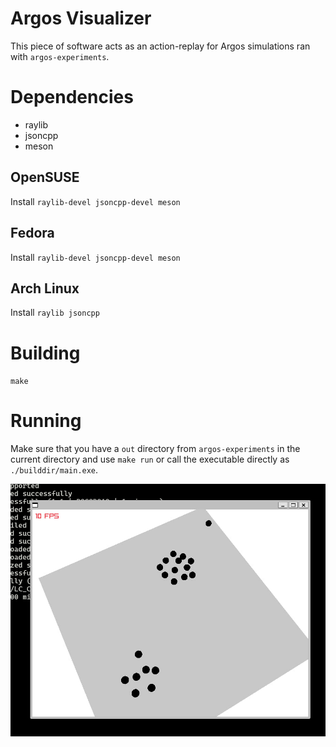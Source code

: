 # Argos Visualizer

This piece of software acts as an action-replay for Argos simulations ran with `argos-experiments`.

# Dependencies

- raylib
- jsoncpp
- meson

## OpenSUSE

Install `raylib-devel jsoncpp-devel meson`

## Fedora

Install `raylib-devel jsoncpp-devel meson`

## Arch Linux

Install `raylib jsoncpp`

# Building

`make`

# Running

Make sure that you have a `out` directory from `argos-experiments` in the current directory and use `make run` or call the executable directly as `./builddir/main.exe`.

![Example.jpg](Example.jpg)
